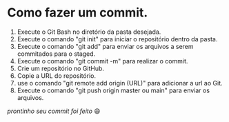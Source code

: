 # Como fazer um commit.

1. Execute o Git Bash no diretório da pasta desejada.
2. Execute o comando "git init" para iniciar o repositório dentro da pasta.
3. Execute o comando "git add" para enviar os arquivos a serem commitados para o staged.
4. Execute o comando "git commit -m" para realizar o commit.
5. Crie um repositório no GitHub.
6. Copie a URL do repositório.
7. use o comando "git remote add origin (URL)" para adicionar a url ao Git.
8. Execute o comando "git push origin master ou main" para enviar os arquivos.



*prontinho seu commit foi feito* :smile:

